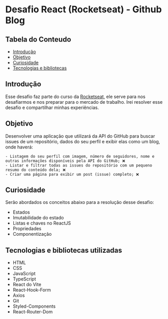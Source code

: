 # Desafio React (Rocketseat) - Github Blog

## Tabela do Conteudo

<ul>
 <li><a href="#introdução">Introdução</a></li>
 <li><a href="#objetivo">Objetivo</a></li>
 <!-- <li><a href="#desafio">Desafio</a></li> -->
 <!-- <li><a href="#status">Status</a></li> -->
 <!-- <li><a href="#layout-do-projeto">Layoult do projeto</a></li> -->
 <li><a href="#curiosidade">Curiosidade</a></li>
 <li><a href="#tecnologias-e-bibliotecas-utilizadas">Tecnologias e bibliotecas</a></li>
 <!-- <li><a href="#instalando-e-executando-o-projeto">Instalação</a></li> -->
 <!-- <li><a href="#acessando-o-site">Acessando o site</a></li> -->
</ul>

## Introdução

Esse desafio faz parte do curso da [Rocketseat](https://app.rocketseat.com.br/cart/rocketseat-one?referral=tiago-forward&coupon=indicamgm&utm_source=platform&utm_medium=organic&utm_campaign=venda&utm_term=mgm&utm_content=indication-lp_one), ele serve para nos desafiarmos e nos preparar para o mercado de trabalho. Irei resolver esse desafio e compartilhar minhas experiências.

## Objetivo

Desenvolver uma aplicação que utilizará da API do GitHub para buscar issues de um repositório, dados do seu perfil e exibir elas como um blog, onde haverá:

    - Listagem do seu perfil com imagem, número de seguidores, nome e outras informações disponíveis pela API do GitHub; ❌
    - Listar e filtrar todas as issues do repositório com um pequeno resumo do conteúdo dela; ❌
    - Criar uma página para exibir um post (issue) completo; ❌

<!-- ## Desafio

Durante o desenvolvimento desse projeto, meu maior desafio foi em acessar os dados e manipular o objeto, na qual foi criado um hook personalizado. Pude também praticar os métodos do JavaScript, e resolvendo o desafio mais rapidamente.

Outro ponto importante e desafiador, estava em lidar com os erros de tipagem em meu código em alguns métodos do JavaScript e no estado do meu useTaskData, depois de muita pesquisa pude perceber que estava faltando eu atribuir uma melhor tipagem no meu hook de useTaskData. Foi declarado a minha função o valor do retorno do primeiro elemento `TaskProps` e o segundo elemento da minha função de atualizar o estado, com o `Dispatch` que serve para despachar ações, o tipo genérico do react, `SetStateAction` que pode ser um novo valor direito do estado ou uma função que recebe o valor atual do estado e retorna o novo valor do estado, e por fim, especificar que o estado em questão é uma array de `TraskProps`.

<img src="./src/assets/ts-0.png" alt="">

## Status

Desafio concluído. 🥰

## Layout do projeto

<img src="./src/assets/gif-layout-desktop.gif" alt="Gif do layout descktop">
<img src="./src/assets/gif-layout-mobile.gif" alt="Gif do layout mobile"> -->

## Curiosidade

Serão abordados os conceitos abaixo para a resolução desse desafio:

- Estados
- Imutabilidade do estado
- Listas e chaves no ReactJS
- Propriedades
- Componentização

## Tecnologias e bibliotecas utilizadas

- HTML
- CSS
- JavaScript
- TypeScript
- React do Vite
- React-Hook-Form
- Axios
- Git
- Styled-Components
- React-Router-Dom

<!-- ## Instalando e executando o projeto

1º - Clone o repositório do projeto em HTTPS ou SSH com sua SSH key;

HTTPS
```bash
  git clone https://github.com/tiago-forward/todo-list-desafio-react.git
```

SSH
```bash
  git clone git@github.com:tiago-forward/todo-list-desafio-react.git
```

Em sua máquina, crie uma nova pasta e execute o git, e em seguida cole um dos links acima.
<br>

2º - Entre no diretório do projeto na qual foi clonado;

```bash
  cd todo-list-desafio-react
```

3º - Execute o comando abaixo para instalar todas as dependências utilizadas;

```bash
  npm install
```

4º - Inicialize a aplicação para ver o código funcionando na web.

```bash
  npm run dev
```

## Acessando o site

Para acessar meu projeto online, acesse esse link : <a href="https://todo-list-desafio-react-8kd4.vercel.app/" target="_blank">Desafio React (Rocketseat) - ToDo List</a> -->
